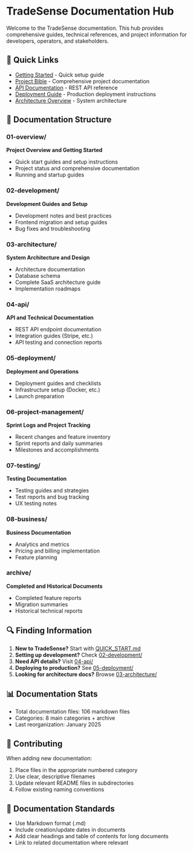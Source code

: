 # TradeSense Documentation Hub

Welcome to the TradeSense documentation. This hub provides comprehensive guides, technical references, and project information for developers, operators, and stakeholders.

## 🚀 Quick Links

- [Getting Started](01-overview/QUICK_START.md) - Quick setup guide
- [Project Bible](01-overview/TRADESENSE_PROJECT_BIBLE.md) - Comprehensive project documentation
- [API Documentation](04-api/API_ENDPOINTS_DOCUMENTATION.md) - REST API reference
- [Deployment Guide](05-deployment/DEPLOYMENT_GUIDE.md) - Production deployment instructions
- [Architecture Overview](03-architecture/Architecture.md) - System architecture

## 📁 Documentation Structure

### 01-overview/
**Project Overview and Getting Started**
- Quick start guides and setup instructions
- Project status and comprehensive documentation
- Running and startup guides

### 02-development/
**Development Guides and Setup**
- Development notes and best practices
- Frontend migration and setup guides
- Bug fixes and troubleshooting

### 03-architecture/
**System Architecture and Design**
- Architecture documentation
- Database schema
- Complete SaaS architecture guide
- Implementation roadmaps

### 04-api/
**API and Technical Documentation**
- REST API endpoint documentation
- Integration guides (Stripe, etc.)
- API testing and connection reports

### 05-deployment/
**Deployment and Operations**
- Deployment guides and checklists
- Infrastructure setup (Docker, etc.)
- Launch preparation

### 06-project-management/
**Sprint Logs and Project Tracking**
- Recent changes and feature inventory
- Sprint reports and daily summaries
- Milestones and accomplishments

### 07-testing/
**Testing Documentation**
- Testing guides and strategies
- Test reports and bug tracking
- UX testing notes

### 08-business/
**Business Documentation**
- Analytics and metrics
- Pricing and billing implementation
- Feature planning

### archive/
**Completed and Historical Documents**
- Completed feature reports
- Migration summaries
- Historical technical reports

## 🔍 Finding Information

1. **New to TradeSense?** Start with [QUICK_START.md](01-overview/QUICK_START.md)
2. **Setting up development?** Check [02-development/](02-development/)
3. **Need API details?** Visit [04-api/](04-api/)
4. **Deploying to production?** See [05-deployment/](05-deployment/)
5. **Looking for architecture docs?** Browse [03-architecture/](03-architecture/)

## 📊 Documentation Stats

- Total documentation files: 106 markdown files
- Categories: 8 main categories + archive
- Last reorganization: January 2025

## 🤝 Contributing

When adding new documentation:
1. Place files in the appropriate numbered category
2. Use clear, descriptive filenames
3. Update relevant README files in subdirectories
4. Follow existing naming conventions

## 📝 Documentation Standards

- Use Markdown format (.md)
- Include creation/update dates in documents
- Add clear headings and table of contents for long documents
- Link to related documentation where relevant